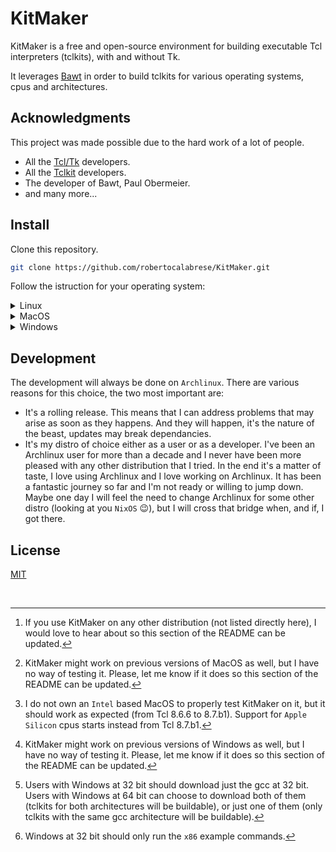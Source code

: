 # KitMaker

KitMaker is a free and open-source environment for building executable Tcl interpreters (tclkits), with and without Tk.

It leverages [Bawt](https://www.tcl3d.org/bawt/index.html) in order to build tclkits for various operating systems, cpus and architectures.

## Acknowledgments

This project was made possible due to the hard work of a lot of people.
- All the [Tcl/Tk](https://www.tcl.tk/) developers.
- All the [Tclkit](https://www.equi4.com/tclkit/) developers.
- The developer of Bawt, Paul Obermeier.
- and many more...

## Install

Clone this repository.

```sh
git clone https://github.com/robertocalabrese/KitMaker.git
```

Follow the istruction for your operating system:

<details>

<summary>Linux</summary>

#### Requirements

Any Linux distribution should suffice.

#### Dependancies

Please note that some setups may require additional dependencies. If something is still found to be missing, please open an issue.

##### Arch Linux
```sh
pacman -S --needed base base-devel
pacman -S --needed cmake libx11 libxft libxss p7zip tcl
```

##### Debian/Ubuntu
```sh
apt install build-essential
apt install cmake libx11-dev libxft-dev libxss-dev p7zip tcl
```

##### Fedora
```sh
dnf group install "C Development Tools and Libraries" "Development Tools"
dnf install cmake libX11-devel libXft-devel libXscrnSaver-devel p7zip tcl
```

##### openSUSE
```sh
zypper install -t pattern devel_basis
zypper install cmake libX11-devel libXft-devel libXss-devel p7zip tcl
```

##### Other [^1]
If your distribution is derived from one of the above, follow the same instructions, otherwise use your distribution package manager to install the default building system (something equivalent to the `Ubuntu` package `build-essential`) and the `cmake`, `libx11`, `libxft`, `libxss`, `p7zip` and `tcl` packages (your distribution may call them differently, modifying them accordingly).

#### Usage

Open a terminal window, go inside the KitMaker folder and run one of the following command:

```sh
./linux.sh        # To display the help

./linux.sh 8.6.6  # To create tclkits at 32 or 64 bits that includes Tcl 8.6.6 (with and without Tk 8.6.6)
./linux.sh 8.6.7  # To create tclkits at 32 or 64 bits that includes Tcl 8.6.7 (with and without Tk 8.6.7)
./linux.sh 8.6.8  # To create tclkits at 32 or 64 bits that includes Tcl 8.6.8 (with and without Tk 8.6.8)
./linux.sh 8.6.9  # To create tclkits at 32 or 64 bits that includes Tcl 8.6.9 (with and without Tk 8.6.9)
./linux.sh 8.6.10 # To create tclkits at 32 or 64 bits that includes Tcl 8.6.10 (with and without Tk 8.6.10)
./linux.sh 8.6.11 # To create tclkits at 32 or 64 bits that includes Tcl 8.6.11 (with and without Tk 8.6.11)
./linux.sh 8.6.12 # To create tclkits at 32 or 64 bits that includes Tcl 8.6.12 (with and without Tk 8.6.12)
./linux.sh 8.6.13 # To create tclkits at 32 or 64 bits that includes Tcl 8.6.13 (with and without Tk 8.6.13)
./linux.sh 8.7.a5 # To create tclkits at 32 or 64 bits that includes Tcl 8.7.a5 (with and without Tk 8.7.a5)
./linux.sh 8.7.b1 # To create tclkits at 32 or 64 bits that includes Tcl 8.7.b1 (with and without Tk 8.7.b1)
```

Depending on your Linux architecture, the resulting tclkits will be located at:

```sh
build/Linux/x86/Release/Distribution/opt/Tcl/bin # For Linux environment at 32 bits
build/Linux/x64/Release/Distribution/opt/Tcl/bin # For Linux environment at 64 bits
```

#### Testing

KitMaker has been tested in the following Linux operative systems, cpus and architecture (from Tcl 8.6.6 to Tcl 8.7.b1):

| OS                  | CPU   | ARCHITECTURE |
|---------------------|-------|--------------|
| Archlinux           | Amd   | 64 bit       |
| Archlinux           | Arm   | 64 bit       |
| Archlinux           | Intel | 64 bit       |
| Debian 12           | Amd   | 64 bit       |
| Debian 12           | Arm   | 64 bit       |
| Debian 12           | Intel | 64 bit       |
| Fedora 38           | Amd   | 64 bit       |
| Fedora 38           | Arm   | 64 bit       |
| Fedora 38           | Intel | 64 bit       |
| openSUSE Leap 15    | Amd   | 64 bit       |
| openSUSE Leap 15    | Arm   | 64 bit       |
| openSUSE Leap 15    | Intel | 64 bit       |
| openSUSE Tumbleweed | Amd   | 32 bit       |
| openSUSE Tumbleweed | Amd   | 64 bit       |
| openSUSE Tumbleweed | Arm   | 64 bit       |
| openSUSE Tumbleweed | Intel | 32 bit       |
| openSUSE Tumbleweed | Intel | 64 bit       |
| Ubuntu 22.04 LTS    | Amd   | 64 bit       |
| Ubuntu 22.04 LTS    | Arm   | 64 bit       |
| Ubuntu 22.04 LTS    | Intel | 64 bit       |
| Ubuntu 23.10        | Amd   | 64 bit       |
| Ubuntu 23.10        | Arm   | 64 bit       |
| Ubuntu 23.10        | Intel | 64 bit       |

</details>

<details>

<summary>MacOS</summary>

#### Requirements

A MacOS Ventura operating system or later [^2].

#### Dependancies

If you are using `MacPorts` as package manager, run the following command inside a terminal:

```sh
port install tcl xorg-server-devel
```

If you are using `Homebrew` as package manager, run the following command inside a terminal:

```sh
brew install tcl-tk xorg-server
```

> [!WARNING]
> The macos script defaults to the Tcl location of the `MacPorts` package manager. If your package manager is `Homebrew`, edit the script and modify the Tcl location accordingly.

#### Usage

Open a terminal window, go inside the KitMaker folder and run one of the following command:

```sh
./macos.sh        # To display the help

./macos.sh 8.6.6  # To create tclkits at 32 or 64 bits that includes Tcl 8.6.6 (with and without Tk 8.6.6)
./macos.sh 8.6.7  # To create tclkits at 32 or 64 bits that includes Tcl 8.6.7 (with and without Tk 8.6.7)
./macos.sh 8.6.8  # To create tclkits at 32 or 64 bits that includes Tcl 8.6.8 (with and without Tk 8.6.8)
./macos.sh 8.6.9  # To create tclkits at 32 or 64 bits that includes Tcl 8.6.9 (with and without Tk 8.6.9)
./macos.sh 8.6.10 # To create tclkits at 32 or 64 bits that includes Tcl 8.6.10 (with and without Tk 8.6.10)
./macos.sh 8.6.11 # To create tclkits at 32 or 64 bits that includes Tcl 8.6.11 (with and without Tk 8.6.11)
./macos.sh 8.6.12 # To create tclkits at 32 or 64 bits that includes Tcl 8.6.12 (with and without Tk 8.6.12)
./macos.sh 8.6.13 # To create tclkits at 32 or 64 bits that includes Tcl 8.6.13 (with and without Tk 8.6.13)
./macos.sh 8.7.a5 # To create tclkits at 32 or 64 bits that includes Tcl 8.7.a5 (with and without Tk 8.7.a5)
./macos.sh 8.7.b1 # To create tclkits at 32 or 64 bits that includes Tcl 8.7.b1 (with and without Tk 8.7.b1)
```

Depending on your MacOS architecture, the resulting tclkits will be located at:

```sh
build/Darwin/x86/Release/Distribution/opt/Tcl/bin # For MacOS environment at 32 bits (only for intel cpu at 32 bits)
build/Darwin/x64/Release/Distribution/opt/Tcl/bin # For MacOS environment at 64 bits (for intel cpu at 64 bits and apple silicons cpus)
```

#### Testing

KitMaker has been tested in the following MacOS operative systems, cpus and architecture [^3]:

| OS            | CPU           | ARCHITECTURE |
|---------------|---------------|--------------|
| MacOS Sonoma  | Apple Silicon | 64 bit       |
| MacOS Ventura | Apple Silicon | 64 bit       |

</details>

<details>

<summary>Windows</summary>

#### Requirements

KitMaker requires Windows 10 operating system or later [^4].

#### Dependancies

Download one or both the `gcc` compiler(s) listed below depending on your Windows architecture [^5]:

- [gcc 7.2.0 at 32 bit](https://www.tcl3d.org/bawt/download/Bootstrap-Windows/gcc7.2.0_i686-w64-mingw32.7z)
- [gcc 7.2.0 at 64 bit](https://www.tcl3d.org/bawt/download/Bootstrap-Windows/gcc7.2.0_x86_64-w64-mingw32.7z)

#### Usage

Open a command shell window, i.e. powershell, go inside the KitMaker folder and run one of the following command [^6].

```sh
./windows.bat            # To display the help

# x86 means 32 bits
./windows.bat x86 8.6.6  # To create tclkits at 32 bits that includes Tcl 8.6.6  (with and without Tk 8.6.6)
./windows.bat x86 8.6.7  # To create tclkits at 32 bits that includes Tcl 8.6.7  (with and without Tk 8.6.7)
./windows.bat x86 8.6.8  # To create tclkits at 32 bits that includes Tcl 8.6.8  (with and without Tk 8.6.8)
./windows.bat x86 8.6.9  # To create tclkits at 32 bits that includes Tcl 8.6.9  (with and without Tk 8.6.9)
./windows.bat x86 8.6.10 # To create tclkits at 32 bits that includes Tcl 8.6.10 (with and without Tk 8.6.10)
./windows.bat x86 8.6.11 # To create tclkits at 32 bits that includes Tcl 8.6.11 (with and without Tk 8.6.11)
./windows.bat x86 8.6.12 # To create tclkits at 32 bits that includes Tcl 8.6.12 (with and without Tk 8.6.12)
./windows.bat x86 8.6.13 # To create tclkits at 32 bits that includes Tcl 8.6.13 (with and without Tk 8.6.13)
./windows.bat x86 8.7.a5 # To create tclkits at 32 bits that includes Tcl 8.7.a5 (with and without Tk 8.7.a5)
./windows.bat x86 8.7.b1 # To create tclkits at 32 bits that includes Tcl 8.7.b1 (with and without Tk 8.7.b1)

# x64 means 64 bits
./windows.bat x64 8.6.6  # To create tclkits at 64 bits that includes Tcl 8.6.6  (with and without Tk 8.6.6)
./windows.bat x64 8.6.7  # To create tclkits at 64 bits that includes Tcl 8.6.7  (with and without Tk 8.6.7)
./windows.bat x64 8.6.8  # To create tclkits at 64 bits that includes Tcl 8.6.8  (with and without Tk 8.6.8)
./windows.bat x64 8.6.9  # To create tclkits at 64 bits that includes Tcl 8.6.9  (with and without Tk 8.6.9)
./windows.bat x64 8.6.10 # To create tclkits at 64 bits that includes Tcl 8.6.10 (with and without Tk 8.6.10)
./windows.bat x64 8.6.11 # To create tclkits at 64 bits that includes Tcl 8.6.11 (with and without Tk 8.6.11)
./windows.bat x64 8.6.12 # To create tclkits at 64 bits that includes Tcl 8.6.12 (with and without Tk 8.6.12)
./windows.bat x64 8.6.13 # To create tclkits at 64 bits that includes Tcl 8.6.13 (with and without Tk 8.6.13)
./windows.bat x64 8.7.a5 # To create tclkits at 64 bits that includes Tcl 8.7.a5 (with and without Tk 8.7.a5)
./windows.bat x64 8.7.b1 # To create tclkits at 64 bits that includes Tcl 8.7.b1 (with and without Tk 8.7.b1)
```

Depending on the architecture chosen ('x86' or 'x64'), the resulting two tclkits will be located at:

```sh
build/Windows/x86/Release/Distribution/opt/Tcl/bin # If you have choosen to build for 32 bit architecture.
build/Windows/x64/Release/Distribution/opt/Tcl/bin # If you have choosen to build for 64 bit architecture.
```

#### Testing

KitMaker has been tested in the following Windows operative systems, cpus and architecture (from Tcl 8.6.6 to Tcl 8.7.b1):

| OS                     | CPU   | ARCHITECTURE |
|------------------------|-------|--------------|
| Windows 10 Pro Edition | Amd   | 64 bit       |
| Windows 10 Pro Edition | Intel | 64 bit       |
| Windows 11 Pro Edition | Arm   | 64 bit       |

</details>

## Development

The development will always be done on `Archlinux`.
There are various reasons for this choice, the two most important are:
- It's a rolling release. This means that I can address problems that may arise as soon as they happens. And they will happen, it's the nature of the beast, updates may break dependancies.
- It's my distro of choice either as a user or as a developer. I've been an Archlinux user for more than a decade and I never have been more pleased with any other distribution that I tried. In the end it's a matter of taste, I love using Archlinux and I love working on Archlinux. It has been a fantastic journey so far and I'm not ready or willing to jump down. Maybe one day I will feel the need to change Archlinux for some other distro (looking at you `NixOS` :wink:), but I will cross that bridge when, and if, I got there.

## License

[MIT](/LICENSE)

&nbsp;

[^1]: If you use KitMaker on any other distribution (not listed directly here), I would love to hear about so this section of the README can be updated.
[^2]: KitMaker might work on previous versions of MacOS as well, but I have no way of testing it. Please, let me know if it does so this section of the README can be updated.
[^3]: I do not own an `Intel` based MacOS to properly test KitMaker on it, but it should work as expected (from Tcl 8.6.6 to 8.7.b1).
Support for `Apple Silicon` cpus starts instead from Tcl 8.7.b1.
[^4]: KitMaker might work on previous versions of Windows as well, but I have no way of testing it. Please, let me know if it does so this section of the README can be updated.
[^5]: Users with Windows at 32 bit should download just the gcc at 32 bit. Users with Windows at 64 bit can choose to download both of them (tclkits for both architectures will be buildable), or just one of them (only tclkits with the same gcc architecture will be buildable).
[^6]: Windows at 32 bit should only run the `x86` example commands.
